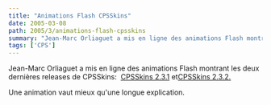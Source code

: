 ```yaml
---
title: "Animations Flash CPSSkins"
date: 2005-03-08
path: 2005/3/animations-flash-cpsskins
summary: "Jean-Marc Orliaguet a mis en ligne des animations Flash montrant les deux dernières releases de CPSSkins:&#0160; CPSSkins 2.3.1 etCPSSkins 2.3.2."
tags: ['CPS']
---
```


Jean-Marc Orliaguet a mis en ligne des animations Flash montrant les deux dernières releases de CPSSkins:&#0160; <a href="http://www.medic.chalmers.se/%7Ejmo/CPS/cpsskins-2.3.1/">CPSSkins 2.3.1</a> et<a href="http://www.medic.chalmers.se/%7Ejmo/CPS/cpsskins-2.3.2/">CPSSkins 2.3.2.</a>

Une animation vaut mieux qu'une longue explication. 

